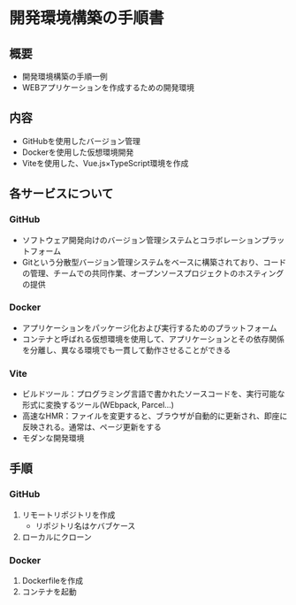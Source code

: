 # 開発環境構築の手順書

## 概要
* 開発環境構築の手順一例
* WEBアプリケーションを作成するための開発環境

## 内容
* GitHubを使用したバージョン管理
* Dockerを使用した仮想環境開発
* Viteを使用した、Vue.js×TypeScript環境を作成

## 各サービスについて
### GitHub
* ソフトウェア開発向けのバージョン管理システムとコラボレーションプラットフォーム
* Gitという分散型バージョン管理システムをベースに構築されており、コードの管理、チームでの共同作業、オープンソースプロジェクトのホスティングの提供

### Docker
* アプリケーションをパッケージ化および実行するためのプラットフォーム
* コンテナと呼ばれる仮想環境を使用して、アプリケーションとその依存関係を分離し、異なる環境でも一貫して動作させることができる

### Vite
* ビルドツール：プログラミング言語で書かれたソースコードを、実行可能な形式に変換するツール(WEbpack, Parcel...)
* 高速なHMR：ファイルを変更すると、ブラウザが自動的に更新され、即座に反映される。通常は、ページ更新をする
* モダンな開発環境

## 手順
### GitHub
1. リモートリポジトリを作成
   * リポジトリ名はケバブケース
3. ローカルにクローン

### Docker
1. Dockerfileを作成
2. コンテナを起動
